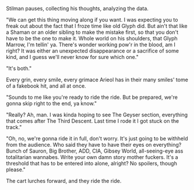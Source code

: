 Stilman pauses, collecting his thoughts, analyzing the data.

"We can get this thing moving along if you want. I was expecting you to freak out about the fact that I froze time like old Glyph did. But ain't that like a Shaman or an older sibling to make the mistake first, so that you don't have to be the one to make it. Whole world on his shoulders, that Glyph Marrow, I'm tellin' ya. There's wonder working pow'r in the blood, am I right? It was either an unexpected disappearance or a sacrifice of some kind, and I guess we'll never know for sure which one."

"It's both."

Every grin, every smile, every grimace Arieol has in their many smiles' tome of a fakebook hit, and all at once.

"Sounds to me like you're ready to ride the ride. But be prepared, we're gonna skip right to the end, ya know."

"Really? Ah, man. I was kinda hoping to see The Geyser section, everything that comes after The Third Descent. Last time I rode it I got stuck on the track."

"Oh, no, we're gonna ride it in full, don't worry. It's just going to be withheld from the audience. Who said they have to have their eyes on everything? Bunch of Sauron, Big Brother, ADD, CIA, Gibsey World, all-seeing-eye ass totalitarian wannabes. Write your own damn story mother fuckers. It's a threshold that has to be entered into alone, alright? No spoilers, though please."

The cart lurches forward, and they ride the ride.